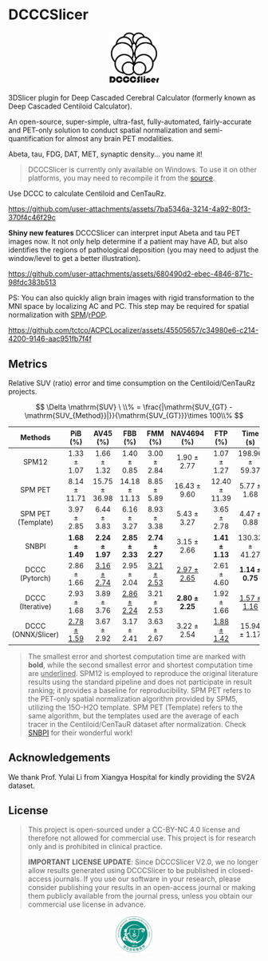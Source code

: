 # DCCCSlicer
<p align="center">
<img src="./DCCCSlicer.png" style="width:20%" alt="logo">
</p>
3DSlicer plugin for Deep Cascaded Cerebral Calculator (formerly known as Deep Cascaded Centiloid Calculator).

An open-source, super-simple, ultra-fast, fully-automated, fairly-accurate and PET-only solution to conduct spatial normalization and semi-quantification for almost any brain PET modalities.

Abeta, tau, FDG, DAT, MET, synaptic density... you name it!

> DCCCSlicer is currently only available on Windows. To use it on other platforms, you may need to recompile it from the [source](https://github.com/tctco/Beyond-Centiloid-code).

Use DCCC to calculate Centiloid and CenTauRz.

https://github.com/user-attachments/assets/7ba5346a-3214-4a92-80f3-370f4c46f29c

**Shiny new features** DCCCSlicer can interpret input Abeta and tau PET images now. It not only help determine if a patient may have AD, but also identifies the regions of pathological deposition (you may need to adjust the window/level to get a better illustration).

https://github.com/user-attachments/assets/680490d2-ebec-4846-871c-98fdc383b513

PS: You can also quickly align brain images with rigid transformation to the MNI space by localizing AC and PC. This step may be required for spatial normalization with [SPM](https://github.com/spm/spm12)/[rPOP](https://github.com/LeoIacca/rPOP/tree/master).

<https://github.com/tctco/ACPCLocalizer/assets/45505657/c34980e6-c214-4200-9146-aac951fb7f4f>

## Metrics

Relative SUV (ratio) error and time consumption on the Centiloid/CenTauRz projects.

$$
\Delta \mathrm{SUV} \ \\% = \frac{|\mathrm{SUV_{GT} - \mathrm{SUV_{Method}}|}}{\mathrm{SUV_{GT}}}\times 100\\%
$$

| **Methods**        | **PiB (%)**  | **AV45 (%)**  | **FBB (%)**   | **FMM (%)**  | **NAV4694 (%)** | **FTP (%)**   | **Time (s)**   |
| :----------------: | :----------: | :-----------: | :-----------: | :----------: | :-------------: | :-----------: | :------------: |
| SPM12              | 1.33 ± 1.07  | 1.66 ± 1.32   | 1.40 ± 0.85   | 3.00 ± 2.84  | 1.90 ± 2.77     | 1.07 ± 1.27   | 198.96 ± 59.37 |
| SPM PET            | 8.14 ± 11.71 | 15.75 ± 36.98 | 14.18 ± 11.13 | 8.85 ± 5.89  | 16.43 ± 9.60    | 12.40 ± 11.39 | 5.77 ± 1.68    |
| SPM PET (Template) | 3.97 ± 2.85  | 6.44 ± 3.83   | 6.16 ± 3.27   | 8.93 ± 3.38  | 5.43 ± 3.27     | 3.65 ± 2.78   | 4.47 ± 0.88    |
| SNBPI              | **1.68 ± 1.49** | **2.24 ± 1.97**  | **2.85 ± 2.33**  | **2.74 ± 2.27** | 3.15 ± 2.66     | **1.41 ± 1.13**  | 130.33 ± 41.27 |
| DCCC (Pytorch)     | 2.86 ± 1.66  | <ins>3.16 ± 2.74</ins>  | 2.95 ± 2.04   | <ins>3.21 ± 2.53</ins> | <ins>2.97 ± 2.65</ins>    | 2.61 ± 4.60   | **1.14 ± 0.75**   |
| DCCC (Iterative)   | 2.93 ± 1.68  | 3.89 ± 3.76   | <ins>2.86 ± 2.24</ins>  | 3.21 ± 2.53  | **2.80 ± 2.25**    | 1.92 ± 1.66   | <ins>1.57 ± 1.16</ins>   |
| DCCC (ONNX/Slicer) | <ins>2.78 ± 1.59</ins> | 3.67 ± 2.92   | 3.17 ± 2.41   | 3.63 ± 2.67  | 3.22 ± 2.54     | <ins>1.88 ± 1.42</ins>  | 15.94 ± 1.17   |

> The smallest error and shortest computation time are marked with **bold**, while the second smallest error and shortest computation time are <ins>underlined</ins>. SPM12 is employed to reproduce the original literature results using the standard pipeline and does not participate in result ranking; it provides a baseline for reproducibility. SPM PET refers to the PET-only spatial normalization algorithm provided by SPM5, utilizing the 15O-H2O template. SPM PET (Template) refers to the same algorithm, but the templates used are the average of each tracer in the Centiloid/CenTauR dataset after normalization. Check [SNBPI](https://github.com/ZhangTianhao1993/Spatial-Normalization-of-Brain-PET-Images) for their wonderful work!

## Acknowledgements

We thank Prof. Yulai Li from Xiangya Hospital for kindly providing the SV2A dataset.

## License

> This project is open-sourced under a CC-BY-NC 4.0 license and therefore not allowed for commercial use. This project is for research only and is prohibited in clinical practice.
>
> **IMPORTANT LICENSE UPDATE**: Since DCCCSlicer V2.0, we no longer allow results generated using DCCCSlicer to be published in closed-access journals. If you use our software in your research, please consider publishing your results in an open-access journal or making them publicly available from the journal press, unless you obtain our commercial use license in advance.

<p align="center"><img src="./demo/dept_logo.png" style="width:15%;" /></p>
